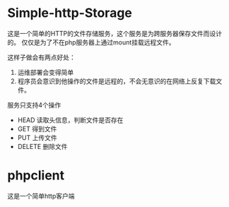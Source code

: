 # Simple-http-Storage

这是一个简单的HTTP的文件存储服务，这个服务是为跨服务器保存文件而设计的。
仅仅是为了不在php服务器上通过mount挂载远程文件。

这样子做会有两点好处：
1. 运维部署会变得简单
2. 程序员会意识到他操作的文件是远程的，不会无意识的在网络上反复下载文件。

服务只支持4个操作
* HEAD 读取头信息，判断文件是否存在
* GET  得到文件
* PUT  上传文件
* DELETE 删除文件

# phpclient
这是一个简单http客户端
